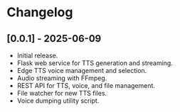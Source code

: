 # Changelog

## [0.0.1] - 2025-06-09
- Initial release.
- Flask web service for TTS generation and streaming.
- Edge TTS voice management and selection.
- Audio streaming with FFmpeg.
- REST API for TTS, voice, and file management.
- File watcher for new TTS files.
- Voice dumping utility script.